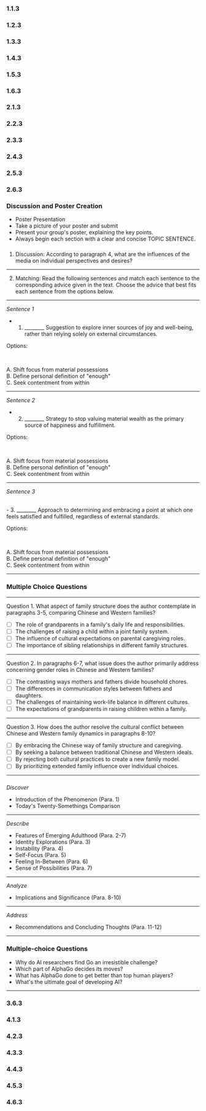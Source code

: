 ### 1.1.3
### 1.2.3
### 1.3.3
### 1.4.3
### 1.5.3
### 1.6.3
### 2.1.3
### 2.2.3
### 2.3.3
### 2.4.3
### 2.5.3
### 2.6.3
### Discussion and Poster Creation

-   Poster Presentation
-   Take a picture of your poster and submit
-   Present your group's poster, explaining the key points.
-   Always begin each section with a clear and concise TOPIC SENTENCE.

### 

1. Discussion: According to paragraph 4, what are the influences of the media on individual perspectives and desires?

------------------------------------------------------------------------

2. Matching: Read the following sentences and match each sentence to the
    corresponding advice given in the text. Choose the advice that best
    fits each sentence from the options below.

------------------------------------------------------------------------

*Sentence 1*

- 1.  \_\_\_\_\_\_\_\_ Suggestion to explore inner sources of joy and well-being, rather than relying solely on external circumstances.

Options:

<br/> 

A. Shift focus from material possessions\
B. Define personal definition of "enough"\
C. Seek contentment from within

------------------------------------------------------------------------

*Sentence 2*

- 2.  \_\_\_\_\_\_\_\_ Strategy to stop valuing material wealth as the primary source of happiness and fulfillment.

Options:

<br/> 

A. Shift focus from material possessions\
B. Define personal definition of "enough"\
C. Seek contentment from within

------------------------------------------------------------------------

*Sentence 3*

<br/> - 3. \_\_\_\_\_\_\_\_ Approach to determining and embracing a
point at which one feels satisfied and fulfilled, regardless of external
standards.

Options:

<br/> 

A. Shift focus from material possessions\
B. Define personal definition of "enough"\
C. Seek contentment from within


------------------------------------------------------------------------

### Multiple Choice Questions

------------------------------------------------------------------------

Question 1. What aspect of family structure does the author contemplate in paragraphs 3-5, comparing Chinese and Western families?

-   [ ] The role of grandparents in a family's daily life and
    responsibilities.
-   [ ] The challenges of raising a child within a joint family system.
-   [ ] The influence of cultural expectations on parental caregiving
    roles.
-   [ ] The importance of sibling relationships in different family
    structures.

------------------------------------------------------------------------

Question 2. In paragraphs 6-7, what issue does the author primarily address concerning gender roles in Chinese and Western families?

-   [ ] The contrasting ways mothers and fathers divide household
    chores.
-   [ ] The differences in communication styles between fathers and
    daughters.
-   [ ] The challenges of maintaining work-life balance in different
    cultures.
-   [ ] The expectations of grandparents in raising children within a
    family.

------------------------------------------------------------------------

Question 3. How does the author resolve the cultural conflict between Chinese and Western family dynamics in paragraphs 8-10?

-   [ ] By embracing the Chinese way of family structure and caregiving.
-   [ ] By seeking a balance between traditional Chinese and Western
    ideals.
-   [ ] By rejecting both cultural practices to create a new family
    model.
-   [ ] By prioritizing extended family influence over individual
    choices.

------------------------------------------------------------------------

### 

*Discover*

-   Introduction of the Phenomenon (Para. 1)
-   Today's Twenty-Somethings Comparison

------------------------------------------------------------------------

*Describe*

-   Features of Emerging Adulthood (Para. 2-7)
-   Identity Explorations (Para. 3)
-   Instability (Para. 4)
-   Self-Focus (Para. 5)
-   Feeling In-Between (Para. 6)
-   Sense of Possibilities (Para. 7)

------------------------------------------------------------------------

*Analyze*

-   Implications and Significance (Para. 8-10)

------------------------------------------------------------------------

*Address*

-   Recommendations and Concluding Thoughts (Para. 11-12)

------------------------------------------------------------------------
### Multiple-choice Questions

-   Why do AI researchers find Go an irresistible challenge?
-   Which part of AlphaGo decides its moves?
-   What has AlphaGo done to get better than top human players?
-   What's the ultimate goal of developing AI?

------------------------------------------------------------------------
### 3.6.3
### 4.1.3
### 4.2.3
### 4.3.3
### 4.4.3
### 4.5.3
### 4.6.3
